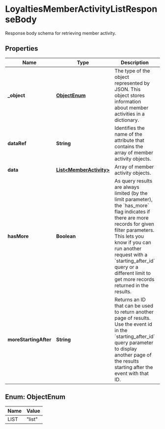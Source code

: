 

# LoyaltiesMemberActivityListResponseBody

Response body schema for retrieving member activity.

## Properties

| Name | Type | Description | Notes |
|------------ | ------------- | ------------- | -------------|
|**_object** | [**ObjectEnum**](#ObjectEnum) | The type of the object represented by JSON. This object stores information about member activities in a dictionary. |  |
|**dataRef** | **String** | Identifies the name of the attribute that contains the array of member activity objects. |  |
|**data** | [**List&lt;MemberActivity&gt;**](MemberActivity.md) | Array of member activity objects. |  |
|**hasMore** | **Boolean** | As query results are always limited (by the limit parameter), the &#x60;has_more&#x60; flag indicates if there are more records for given filter parameters. This lets you know if you can run another request with a &#x60;starting_after_id&#x60; query or a different limit to get more records returned in the results. |  |
|**moreStartingAfter** | **String** | Returns an ID that can be used to return another page of results. Use the event id in the &#x60;starting_after_id&#x60; query parameter to display another page of the results starting after the event with that ID. |  [optional] |



## Enum: ObjectEnum

| Name | Value |
|---- | -----|
| LIST | &quot;list&quot; |



